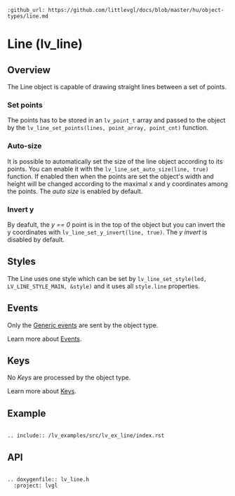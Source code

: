 ```eval_rst
:github_url: https://github.com/littlevgl/docs/blob/master/hu/object-types/line.md
```
# Line (lv_line)

## Overview

The Line object is capable of drawing straight lines between a set of points.

### Set points 
The points has to be stored in an `lv_point_t` array and passed to the object by the `lv_line_set_points(lines, point_array, point_cnt)` function. 

### Auto-size
It is possible to automatically set the size of the line object according to its points. 
You can enable it with the `lv_line_set_auto_size(line, true)` function. 
If enabled then when the points are set the object's width and height will be changed according to the maximal x and y coordinates among the points. The *auto size* is enabled by default.

### Invert y
By deafult, the *y == 0* point is in the top of the object but you can invert the y coordinates with `lv_line_set_y_invert(line, true)`. The *y invert* is disabled by default.

## Styles

The Line uses one style which can be set by `lv_line_set_style(led, LV_LINE_STYLE_MAIN, &style)` and it uses all `style.line` properties.

## Events
Only the [Generic events](/overview/event.html#generic-events) are sent by the object type.

Learn more about [Events](/overview/event).

## Keys
No *Keys* are processed by the object type.

Learn more about [Keys](/overview/indev).

## Example

```eval_rst

.. include:: /lv_examples/src/lv_ex_line/index.rst

```

## API 

```eval_rst

.. doxygenfile:: lv_line.h
  :project: lvgl
        
```
